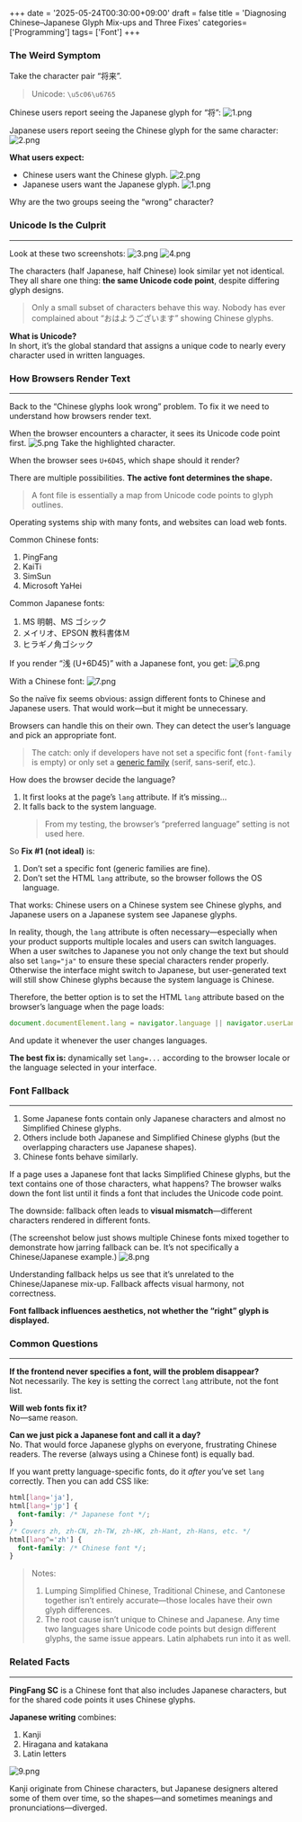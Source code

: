 +++
date = '2025-05-24T00:30:00+09:00'
draft = false
title = 'Diagnosing Chinese–Japanese Glyph Mix-ups and Three Fixes'
categories= ['Programming']
tags= ['Font']
+++

### The Weird Symptom

Take the character pair “将来”.

> Unicode: `\u5c06\u6765`

Chinese users report seeing the Japanese glyph for “将”:
![1.png](/img/zh-ja-font/1.png)

Japanese users report seeing the Chinese glyph for the same character:
![2.png](/img/zh-ja-font/2.png)

**What users expect:**

- Chinese users want the Chinese glyph.
  ![2.png](/img/zh-ja-font/2.png)
- Japanese users want the Japanese glyph.
  ![1.png](/img/zh-ja-font/1.png)

Why are the two groups seeing the “wrong” character?

### Unicode Is the Culprit

---

Look at these two screenshots:
![3.png](/img/zh-ja-font/3.png)
![4.png](/img/zh-ja-font/4.png)

The characters (half Japanese, half Chinese) look similar yet not identical. They all share one thing: **the same Unicode code point**, despite differing glyph designs.

> Only a small subset of characters behave this way. Nobody has ever complained about “おはようございます” showing Chinese glyphs.

**What is Unicode?**  
In short, it’s the global standard that assigns a unique code to nearly every character used in written languages.

### How Browsers Render Text

---

Back to the “Chinese glyphs look wrong” problem. To fix it we need to understand how browsers render text.

When the browser encounters a character, it sees its Unicode code point first.
![5.png](/img/zh-ja-font/5.png)
Take the highlighted character.

When the browser sees `U+6D45`, which shape should it render?

There are multiple possibilities. **The active font determines the shape.**

> A font file is essentially a map from Unicode code points to glyph outlines.

Operating systems ship with many fonts, and websites can load web fonts.

Common Chinese fonts:

1. PingFang
2. KaiTi
3. SimSun
4. Microsoft YaHei

Common Japanese fonts:

1. MS 明朝、MS ゴシック
2. メイリオ、EPSON 教科書体Ｍ
3. ヒラギノ角ゴシック

If you render “浅 (U+6D45)” with a Japanese font, you get:
![6.png](/img/zh-ja-font/6.png)

With a Chinese font:
![7.png](/img/zh-ja-font/7.png)

So the naïve fix seems obvious: assign different fonts to Chinese and Japanese users. That would work—but it might be unnecessary.

Browsers can handle this on their own. They can detect the user’s language and pick an appropriate font.

> The catch: only if developers have not set a specific font (`font-family` is empty) or only set a [generic family](https://developer.mozilla.org/zh-CN/docs/Web/CSS/font-family) (serif, sans-serif, etc.).

How does the browser decide the language?

1. It first looks at the page’s `lang` attribute. If it’s missing…
2. It falls back to the system language.  
   > From my testing, the browser’s “preferred language” setting is not used here.

So **Fix #1 (not ideal)** is:

1. Don’t set a specific font (generic families are fine).
2. Don’t set the HTML `lang` attribute, so the browser follows the OS language.

That works: Chinese users on a Chinese system see Chinese glyphs, and Japanese users on a Japanese system see Japanese glyphs.

In reality, though, the `lang` attribute is often necessary—especially when your product supports multiple locales and users can switch languages. When a user switches to Japanese you not only change the text but should also set `lang="ja"` to ensure these special characters render properly. Otherwise the interface might switch to Japanese, but user-generated text will still show Chinese glyphs because the system language is Chinese.

Therefore, the better option is to set the HTML `lang` attribute based on the browser’s language when the page loads:

```javascript
document.documentElement.lang = navigator.language || navigator.userLanguage;
```

And update it whenever the user changes languages.

**The best fix is:** dynamically set `lang=...` according to the browser locale or the language selected in your interface.

### Font Fallback

---

1. Some Japanese fonts contain only Japanese characters and almost no Simplified Chinese glyphs.
2. Others include both Japanese and Simplified Chinese glyphs (but the overlapping characters use Japanese shapes).
3. Chinese fonts behave similarly.

If a page uses a Japanese font that lacks Simplified Chinese glyphs, but the text contains one of those characters, what happens? The browser walks down the font list until it finds a font that includes the Unicode code point.

The downside: fallback often leads to **visual mismatch**—different characters rendered in different fonts.

(The screenshot below just shows multiple Chinese fonts mixed together to demonstrate how jarring fallback can be. It’s not specifically a Chinese/Japanese example.)
![8.png](/img/zh-ja-font/8.png)

Understanding fallback helps us see that it’s unrelated to the Chinese/Japanese mix-up. Fallback affects visual harmony, not correctness.

**Font fallback influences aesthetics, not whether the “right” glyph is displayed.**

### Common Questions

---

**If the frontend never specifies a font, will the problem disappear?**  
Not necessarily. The key is setting the correct `lang` attribute, not the font list.

**Will web fonts fix it?**  
No—same reason.

**Can we just pick a Japanese font and call it a day?**  
No. That would force Japanese glyphs on everyone, frustrating Chinese readers. The reverse (always using a Chinese font) is equally bad.

If you want pretty language-specific fonts, do it *after* you’ve set `lang` correctly. Then you can add CSS like:

```css
html[lang='ja'],
html[lang='jp'] {
  font-family: /* Japanese font */;
}
/* Covers zh, zh-CN, zh-TW, zh-HK, zh-Hant, zh-Hans, etc. */
html[lang^='zh'] {
  font-family: /* Chinese font */;
}
```

> Notes:
>
> 1. Lumping Simplified Chinese, Traditional Chinese, and Cantonese together isn’t entirely accurate—those locales have their own glyph differences.
> 2. The root cause isn’t unique to Chinese and Japanese. Any time two languages share Unicode code points but design different glyphs, the same issue appears. Latin alphabets run into it as well.

### Related Facts

---

**PingFang SC** is a Chinese font that also includes Japanese characters, but for the shared code points it uses Chinese glyphs.

**Japanese writing** combines:

1. Kanji
2. Hiragana and katakana
3. Latin letters

![9.png](/img/zh-ja-font/9.png)

Kanji originate from Chinese characters, but Japanese designers altered some of them over time, so the shapes—and sometimes meanings and pronunciations—diverged.

